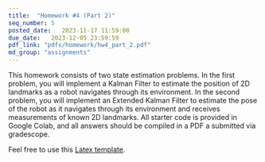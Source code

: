 ```yaml
---
title:  "Homework #4 (Part 2)"
seq_number: 5
posted_date:   2023-11-17 11:59:00
due_date:   2023-12-05 23:59:59
pdf_link: "pdfs/homework/hw4_part_2.pdf"
md_group: "assignments"
---
```


This homework consists of two state estimation problems. In the first problem, you will implement a Kalman Filter to estimate the position of 2D landmarks as a robot navigates through its environment. In the second problem, you will implement an Extended Kalman Filter to estimate the pose of the robot as it navigates through its environment and receives measurements of known 2D landmarks. All starter code is provided in Google Colab, and all answers should be compiled in a PDF a submitted via gradescope.

Feel free to use this [Latex template](pdfs/homework/hw.tex).
